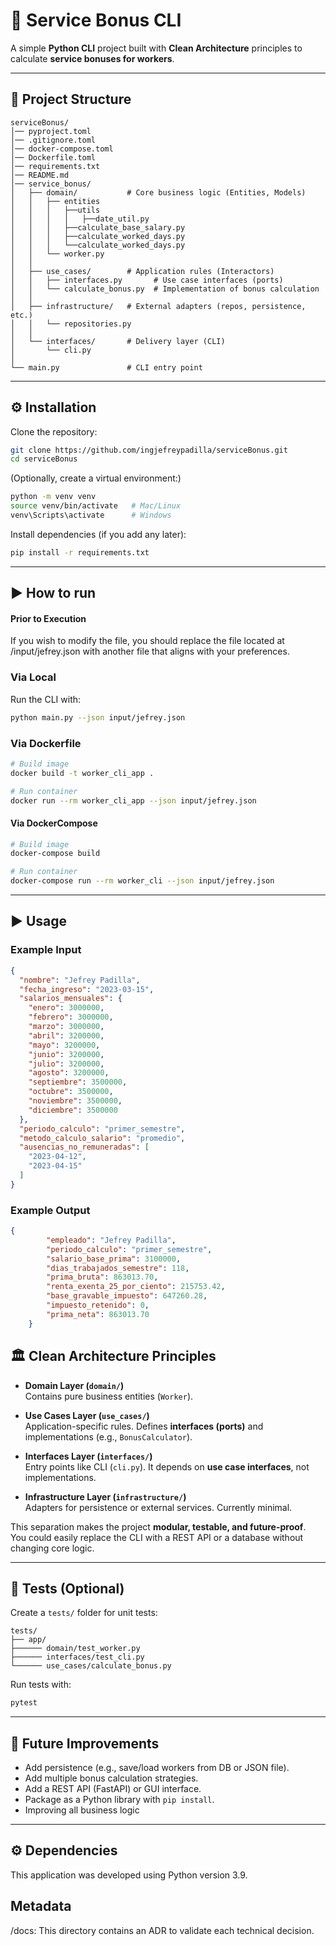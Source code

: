 # 🧮 Service Bonus CLI

A simple **Python CLI** project built with **Clean Architecture** principles to calculate **service bonuses for workers**.

---

## 📂 Project Structure

```
serviceBonus/
│── pyproject.toml
│── .gitignore.toml
│── docker-compose.toml
│── Dockerfile.toml
│── requirements.txt
│── README.md
│── service_bonus/
│   ├── domain/           # Core business logic (Entities, Models)
│   │   ├── entities
│   │   │   ├──utils
│   │   │   │   ├──date_util.py
│   │   │   ├──calculate_base_salary.py
│   │   │   ├──calculate_worked_days.py
│   │   │   └──calculate_worked_days.py
│   │   └── worker.py
│   │
│   ├── use_cases/        # Application rules (Interactors)
│   │   ├── interfaces.py       # Use case interfaces (ports)
│   │   └── calculate_bonus.py  # Implementation of bonus calculation
│   │
│   ├── infrastructure/   # External adapters (repos, persistence, etc.)
│   │   └── repositories.py
│   │
│   └── interfaces/       # Delivery layer (CLI)
│       └── cli.py
│
└── main.py               # CLI entry point
```

---

## ⚙️ Installation

Clone the repository:

```bash
git clone https://github.com/ingjefreypadilla/serviceBonus.git
cd serviceBonus
```

(Optionally, create a virtual environment:)

```bash
python -m venv venv
source venv/bin/activate   # Mac/Linux
venv\Scripts\activate      # Windows
```

Install dependencies (if you add any later):

```bash
pip install -r requirements.txt
```

---

## ▶️ How to run

#### Prior to Execution
If you wish to modify the file, you should replace the file located at /input/jefrey.json with another file that aligns with your preferences.

### Via Local

Run the CLI with:

```bash
python main.py --json input/jefrey.json
```

### Via Dockerfile

```bash
# Build image
docker build -t worker_cli_app .

# Run container
docker run --rm worker_cli_app --json input/jefrey.json
```

#### Via DockerCompose
```bash
# Build image
docker-compose build

# Run container
docker-compose run --rm worker_cli --json input/jefrey.json
```


---

## ▶️ Usage

### Example Input
```json
{
  "nombre": "Jefrey Padilla",
  "fecha_ingreso": "2023-03-15",
  "salarios_mensuales": {
    "enero": 3000000,
    "febrero": 3000000,
    "marzo": 3000000,
    "abril": 3200000,
    "mayo": 3200000,
    "junio": 3200000,
    "julio": 3200000,
    "agosto": 3200000,
    "septiembre": 3500000,
    "octubre": 3500000,
    "noviembre": 3500000,
    "diciembre": 3500000
  },
  "periodo_calculo": "primer_semestre",
  "metodo_calculo_salario": "promedio",
  "ausencias_no_remuneradas": [
    "2023-04-12",
    "2023-04-15"
  ]
}
```


### Example Output

```json
{
        "empleado": "Jefrey Padilla",
        "periodo_calculo": "primer_semestre",
        "salario_base_prima": 3100000,
        "dias_trabajados_semestre": 118,
        "prima_bruta": 863013.70,
        "renta_exenta_25_por_ciento": 215753.42,
        "base_gravable_impuesto": 647260.28,
        "impuesto_retenido": 0,
        "prima_neta": 863013.70
    }
```

## 🏛 Clean Architecture Principles

- **Domain Layer (`domain/`)**  
  Contains pure business entities (`Worker`).

- **Use Cases Layer (`use_cases/`)**  
  Application-specific rules. Defines **interfaces (ports)** and implementations (e.g., `BonusCalculator`).

- **Interfaces Layer (`interfaces/`)**  
  Entry points like CLI (`cli.py`). It depends on **use case interfaces**, not implementations.

- **Infrastructure Layer (`infrastructure/`)**  
  Adapters for persistence or external services. Currently minimal.

This separation makes the project **modular, testable, and future-proof**.  
You could easily replace the CLI with a REST API or a database without changing core logic.

---

## 🧪 Tests (Optional)

Create a `tests/` folder for unit tests:

```
tests/
├── app/
├────── domain/test_worker.py
├────── interfaces/test_cli.py
└────── use_cases/calculate_bonus.py
```

Run tests with:

```bash
pytest
```

---

## 🚀 Future Improvements

- Add persistence (e.g., save/load workers from DB or JSON file).  
- Add multiple bonus calculation strategies.  
- Add a REST API (FastAPI) or GUI interface.  
- Package as a Python library with `pip install`. 
- Improving all business logic

---

## ⚙️ Dependencies
This application was developed using Python version 3.9.


## Metadata
/docs: This directory contains an ADR to validate each technical decision.
